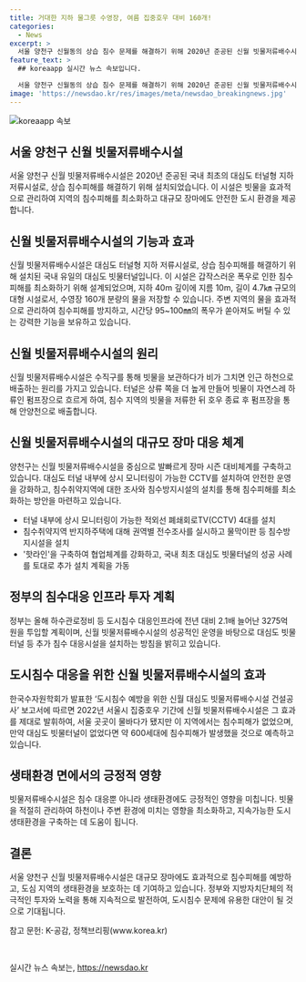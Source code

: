 ```yaml
---
title: 거대한 지하 물그릇 수영장, 여름 집중호우 대비 160개!
categories:
  - News
excerpt: >
  서울 양천구 신월동의 상습 침수 문제를 해결하기 위해 2020년 준공된 신월 빗물저류배수시설은 국내 최초의 대심도 터널형 지하 저류시설로, 지하 40m에 설치되어 지름 10m, 길이 4.7km의 규모를 자랑한다. 이 시설은 장마로 인한 침수 피해를 막는 데 큰 역할을 하며, 최근 10년간 강수 빈도는 줄어들었지만 집중호우 발생빈도는 증가하고 있어 재난안전대책본부가 운영되고 있다. 이와 함께 양천구는 신월 빗물저류배수시설을 중심으로 장마 시즌 대비·대응체계를 가동하고 있는데, 이를 민간 전문장비업체와의 협약을 포함한 다양한 방법으로 지원하고 있다.
feature_text: >
  ## koreaapp 실시간 뉴스 속보입니다.

  서울 양천구 신월동의 상습 침수 문제를 해결하기 위해 2020년 준공된 신월 빗물저류배수시설은 국내 최초의 대심도 터널형 지하 저류시설로, 지하 40m에 설치되어 지름 10m, 길이 4.7km의 규모를 자랑한다. 이 시설은 장마로 인한 침수 피해를 막는 데 큰 역할을 하며, 최근 10년간 강수 빈도는 줄어들었지만 집중호우 발생빈도는 증가하고 있어 재난안전대책본부가 운영되고 있다. 이와 함께 양천구는 신월 빗물저류배수시설을 중심으로 장마 시즌 대비·대응체계를 가동하고 있는데, 이를 민간 전문장비업체와의 협약을 포함한 다양한 방법으로 지원하고 있다.
image: 'https://newsdao.kr/res/images/meta/newsdao_breakingnews.jpg'
---
```


<p><img src="https://newsdao.kr/res/images/meta/newsdao_breakingnews.jpg" alt="koreaapp 속보" /></p>

<h2 data-ke-size="size26">서울 양천구 신월 빗물저류배수시설</h2>

<p data-ke-size="size16">서울 양천구 신월 빗물저류배수시설은 2020년 준공된 국내 최초의 대심도 터널형 지하 저류시설로, 상습 침수피해를 해결하기 위해 설치되었습니다. 이 시설은 빗물을 효과적으로 관리하여 지역의 침수피해를 최소화하고 대규모 장마에도 안전한 도시 환경을 제공합니다.</p>

<h2 data-ke-size="size26">신월 빗물저류배수시설의 기능과 효과</h2>

<p data-ke-size="size16">신월 빗물저류배수시설은 대심도 터널형 지하 저류시설로, 상습 침수피해를 해결하기 위해 설치된 국내 유일의 대심도 빗물터널입니다. 이 시설은 갑작스러운 폭우로 인한 침수피해를 최소화하기 위해 설계되었으며, 지하 40m 깊이에 지름 10m, 길이 4.7㎞ 규모의 대형 시설로서, 수영장 160개 분량의 물을 저장할 수 있습니다. 주변 지역의 물을 효과적으로 관리하여 침수피해를 방지하고, 시간당 95~100㎜의 폭우가 쏟아져도 버틸 수 있는 강력한 기능을 보유하고 있습니다.</p>

<h2 data-ke-size="size26">신월 빗물저류배수시설의 원리</h2>

<p data-ke-size="size16">신월 빗물저류배수시설은 수직구를 통해 빗물을 보관하다가 비가 그치면 인근 하천으로 배출하는 원리를 가지고 있습니다. 터널은 상류 쪽을 더 높게 만들어 빗물이 자연스레 하류인 펌프장으로 흐르게 하여, 침수 지역의 빗물을 저류한 뒤 호우 종료 후 펌프장을 통해 안양천으로 배출합니다.</p>

<h2 data-ke-size="size26">신월 빗물저류배수시설의 대규모 장마 대응 체계</h2>

<p data-ke-size="size16">양천구는 신월 빗물저류배수시설을 중심으로 발빠르게 장마 시즌 대비체계를 구축하고 있습니다. 대심도 터널 내부에 상시 모니터링이 가능한 CCTV를 설치하여 안전한 운영을 강화하고, 침수취약지역에 대한 조사와 침수방지시설의 설치를 통해 침수피해를 최소화하는 방안을 마련하고 있습니다.</p>

<ul>
<li>터널 내부에 상시 모니터링이 가능한 적외선 폐쇄회로TV(CCTV) 4대를 설치</li>
<li>침수취약지역 반지하주택에 대해 권역별 전수조사를 실시하고 물막이판 등 침수방지시설을 설치</li>
<li>'핫라인'을 구축하여 협업체계를 강화하고, 국내 최초 대심도 빗물터널의 성공 사례를 토대로 추가 설치 계획을 가동</li>
</ul>

<h2 data-ke-size="size26">정부의 침수대응 인프라 투자 계획</h2>

<p data-ke-size="size16">정부는 올해 하수관로정비 등 도시침수 대응인프라에 전년 대비 2.1배 늘어난 3275억 원을 투입할 계획이며, 신월 빗물저류배수시설의 성공적인 운영을 바탕으로 대심도 빗물터널 등 추가 침수 대응시설을 설치하는 방침을 밝히고 있습니다.</p>

<h2 data-ke-size="size26">도시침수 대응을 위한 신월 빗물저류배수시설의 효과</h2>

<p data-ke-size="size16">한국수자원학회가 발표한 ‘도시침수 예방을 위한 신월 대심도 빗물저류배수시설 건설공사’ 보고서에 따르면 2022년 서울시 집중호우 기간에 신월 빗물저류배수시설은 그 효과를 제대로 발휘하여, 서울 곳곳이 물바다가 됐지만 이 지역에서는 침수피해가 없었으며, 만약 대심도 빗물터널이 없었다면 약 600세대에 침수피해가 발생했을 것으로 예측하고 있습니다.</p>

<h2 data-ke-size="size26">생태환경 면에서의 긍정적 영향</h2>

<p data-ke-size="size16">빗물저류배수시설은 침수 대응뿐 아니라 생태환경에도 긍정적인 영향을 미칩니다. 빗물을 적절히 관리하여 하천이나 주변 환경에 미치는 영향을 최소화하고, 지속가능한 도시 생태환경을 구축하는 데 도움이 됩니다.</p>

<h2 data-ke-size="size26">결론</h2>

<p data-ke-size="size16">서울 양천구 신월 빗물저류배수시설은 대규모 장마에도 효과적으로 침수피해를 예방하고, 도심 지역의 생태환경을 보호하는 데 기여하고 있습니다. 정부와 지방자치단체의 적극적인 투자와 노력을 통해 지속적으로 발전하여, 도시침수 문제에 유용한 대안이 될 것으로 기대됩니다.</p>

<p data-ke-size="size16">참고 문헌: K-공감, 정책브리핑(www.korea.kr)</p>

<p data-ke-size="size16">&nbsp;</p>
실시간 뉴스 속보는, <a href="https://newsdao.kr" rel="dofollow">https://newsdao.kr</a>


